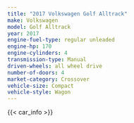 ```yaml
---
title: "2017 Volkswagen Golf Alltrack"
make: Volkswagen
model: Golf Alltrack
year: 2017
engine-fuel-type: regular unleaded
engine-hp: 170
engine-cylinders: 4
transmission-type: Manual
driven-wheels: all wheel drive
number-of-doors: 4
market-category: Crossover
vehicle-size: Compact
vehicle-style: Wagon
---
```


{{< car_info >}}
